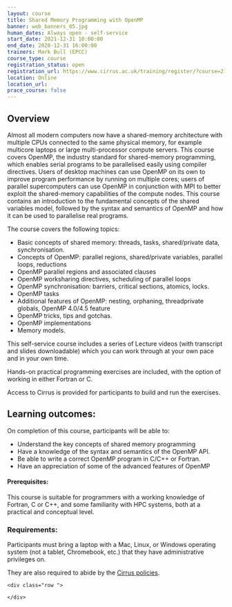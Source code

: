 ```yaml
---
layout: course
title: Shared Memory Programming with OpenMP
banner: web_banners_05.jpg 
human_dates: Always open - self-service 
start_date: 2021-12-31 10:00:00
end_date: 2028-12-31 16:00:00
trainers: Mark Bull (EPCC)
course_type: course
registration_status: open
registration_url: https://www.cirrus.ac.uk/training/register/?course=210000-openmp-self-service
location: Online
location_url:
prace_course: false
---
```


## Overview

Almost all modern computers now have a shared-memory architecture with multiple CPUs connected to the same physical memory, for example multicore laptops or large multi-processor compute servers. This course covers OpenMP, the industry standard for shared-memory programming, which enables serial programs to be parallelised easily using compiler directives. Users of desktop machines can use OpenMP on its own to improve program performance by running on multiple cores; users of parallel supercomputers can use OpenMP in conjunction with MPI to better exploit the shared-memory capabilities of the compute nodes. This course contains an introduction to the fundamental concepts of the shared variables model, followed by the syntax and semantics of OpenMP and how it can be used to parallelise real programs.
 
The course covers the following topics:
- Basic concepts of shared memory: threads, tasks, shared/private data, synchronisation.
- Concepts of OpenMP: parallel regions, shared/private variables, parallel loops, reductions
- OpenMP parallel regions and associated clauses
- OpenMP worksharing directives, scheduling of parallel loops
- OpenMP synchronisation: barriers, critical sections, atomics, locks.
- OpenMP tasks
- Additional features of OpenMP: nesting, orphaning, threadprivate globals, OpenMP 4.0/4.5 feature
- OpenMP tricks, tips and gotchas.
- OpenMP implementations
- Memory models.

This self-service course includes a series of Lecture videos (with transcript and slides downloadable) which you can work through at your own pace and in your own time.

Hands-on practical programming exercises are included, with the option of working in either Fortran or C.
 
Access to Cirrus is provided for participants to build and run the exercises.

## Learning outcomes:

On completion of this course, participants will be able to:
- Understand the key concepts of shared memory programming
- Have a knowledge of the syntax and semantics of the OpenMP API.
- Be able to write a correct OpenMP program in C/C++ or Fortran.
- Have an appreciation of some of the advanced features of OpenMP

#### Prerequisites:

This course is suitable for programmers with a working knowledge of Fortran, C or C++, and some familiarity with HPC systems, both at a practical and conceptual level.

### Requirements:

Participants must bring a laptop with a Mac, Linux, or Windows operating system (not a tablet, Chromebook, etc.) that they have administrative privileges on.

They are also required to abide by the [Cirrus policies](../../../about/policies/tandc.html). 




<section id="service">

<!-- 

<h2><a name="materials">Course materials</a></h2>
 -->


    <div class="row ">	

<!-- 		
      <div class="col-xs-6 col-sm-4">
        <a class="ar2_linkbox ar2_linkbox-green" 
          href="   ">
          <strong>Course materials</strong>         
        </a>
      </div>
 -->

<!--  
      <div class="col-xs-6 col-sm-4">
        <a class="ar2_linkbox ar2_linkbox-teal" 
          href="https://pad.archer2.ac.uk/p/NNNNNN-xxxxxxx">
          <strong>Course Chat</strong>       
        </a>
      </div>
		
 -->
 	</div>
		
		
					


<!-- 		
<h2><a name="videos">Videos</a></h2>

<h3>Session 1</h3>

<div>
	<iframe title="Video" width="560" height="315" src="https://www.youtube.com/embed/xxxxxxxxxxx" frameborder="0" allow="accelerometer; autoplay; encrypted-media; gyroscope; picture-in-picture" allowfullscreen></iframe>
</div>

 -->





<!-- 
<h2><a name="feedback">Feedback</a></h2>


    <div class="row ">	

      <div class="col-xs-6 col-sm-4">
        <a class="ar2_linkbox ar2_linkbox-teal" 

           href="../../feedback/?course=210000-openmp-self-service" 
 

		>
          <strong>Feedback</strong><br/>
          Please let us know what was great about this course and anything we can improve
        </a>
      </div>
    </div>
		
 -->		

 
</section>



